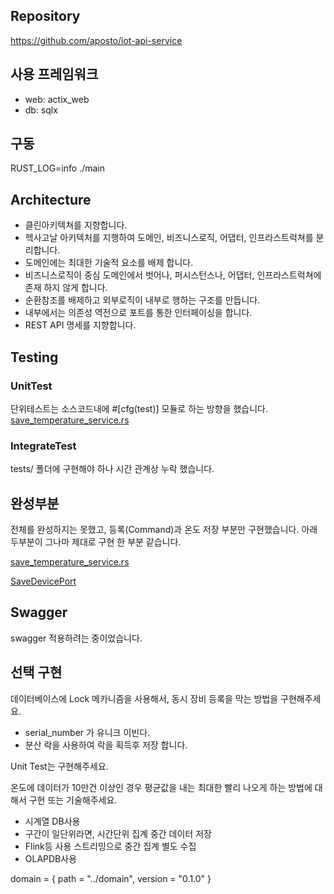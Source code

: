 
## Repository
https://github.com/aposto/iot-api-service


## 사용 프레임워크
* web: actix_web
* db: sqlx

## 구동
RUST_LOG=info ./main

## Architecture
* 클린아키텍쳐를 지향합니다.
* 헥사고날 아키텍처를 지행하여 도메인, 비즈니스로직, 어댑터, 인프라스트럭쳐를 분리합니다.
* 도메인에는 최대한 기술적 요소를 배제 합니다.
* 비즈니스로직이 중심 도메인에서 벗어나, 퍼시스턴스나, 어댑터, 인프라스트럭쳐에 존재 하지 않게 합니다.
* 순환참조를 배제하고 외부로직이 내부로 행하는 구조를 만듭니다.
* 내부에서는 의존성 역전으로 포트를 통한 인터페이싱을 합니다.
* REST API 명세를 지향합니다.


## Testing

### UnitTest
단위테스트는 소스코드내에 #[cfg(test)] 모듈로 하는 방향을 했습니다.
[save_temperature_service.rs](src/application/service/save_temperature_service.rs)

### IntegrateTest
tests/ 폴더에 구현해야 하나 시간 관계상 누락 했습니다.

## 완성부분
전체를 완성하지는 못했고, 등록(Command)과 온도 저장 부분만 구현했습니다.
아래 두부분이 그나마 제대로 구현 한 부분 같습니다. 

[save_temperature_service.rs](src/application/service/save_temperature_service.rs)

[SaveDevicePort](SaveDevicePort)


## Swagger
swagger 적용하려는 중이었습니다.

## 선택 구현
데이터베이스에 Lock 메카니즘을 사용해서, 동시 장비 등록을 막는 방법을 구현해주세요.
 * serial_number 가 유니크 이빈다.
 * 분산 락을 사용하여 락을 획득후 저장 합니다.

Unit Test는 구현해주세요.
  
온도에 데이터가 10만건 이상인 경우 평균값을 내는 최대한 빨리 나오게 하는 방법에 대해서 구현 또는 기술해주세요.
 * 시계열 DB사용
 * 구간이 일단위라면, 시간단위 집계 중간 데이터 저장
 * Flink등 사용 스트리밍으로 중간 집계 별도 수집
 * OLAPDB사용


domain = { path = "../domain", version = "0.1.0" }
